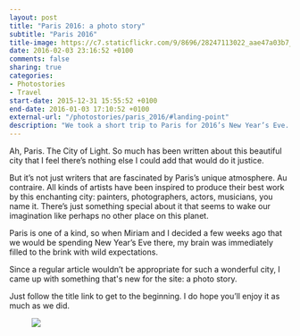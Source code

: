 ```yaml
---
layout: post
title: "Paris 2016: a photo story"
subtitle: "Paris 2016"
title-image: https://c7.staticflickr.com/9/8696/28247113022_aae47a03b7_o.jpg
date: 2016-02-03 23:16:52 +0100
comments: false
sharing: true
categories: 
- Photostories
- Travel
start-date: 2015-12-31 15:55:52 +0100
end-date: 2016-01-03 17:10:52 +0100
external-url: "/photostories/paris_2016/#landing-point"
description: "We took a short trip to Paris for 2016’s New Year’s Eve. This is a photo story of our trip."
---
```


Ah, Paris. The City of Light. So much has been written about this beautiful city that I feel there’s nothing else I could add that would do it justice.

But it’s not just writers that are fascinated by Paris’s unique atmosphere. Au contraire. All kinds of artists have been inspired to produce their best work by this enchanting city: painters, photographers, actors, musicians, you name it. There’s just something special about it that seems to wake our imagination like perhaps no other place on this planet.

Paris is one of a kind, so when Miriam and I decided a few weeks ago that we would be spending New Year’s Eve there, my brain was immediately filled to the brink with wild expectations.

Since a regular article wouldn’t be appropriate for such a wonderful city, I came up with something that's new for the site: a photo story.

Just follow the title link to get to the beginning. I do hope you’ll enjoy it as much as we did.

<figure class="full-width">
<img src="https://farm2.staticflickr.com/1488/24475046170_c40288bc10_o.jpg"/>
</figure>